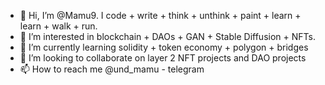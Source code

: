- 👋 Hi, I’m @Mamu9. I code + write + think + unthink + paint + learn + learn + walk + run.
- 👀 I’m interested in blockchain + DAOs + GAN + Stable Diffusion + NFTs.
- 🌱 I’m currently learning solidity + token economy + polygon + bridges 
- 💞️ I’m looking to collaborate on layer 2 NFT projects and DAO projects
- 📫 How to reach me @und_mamu - telegram

<!---
Mamu9/Mamu9 is a ✨ special ✨ repository because its `README.md` (this file) appears on your GitHub profile.
You can click the Preview link to take a look at your changes.
--->
